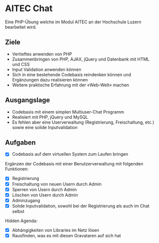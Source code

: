 # AITEC Chat
Eine PHP-Übung welche im Modul AITEC an der Hochschule Luzern bearbeitet wird.

## Ziele
- Vertieftes anwenden von PHP
- Zusammenbringen von PHP, AJAX, jQuery und Datenbank mit HTML und CSS
- Input Validation anwenden können
- Sich in eine bestehende Codebasis reindenken können und Ergänzungen dazu realisieren können
- Weitere praktische Erfahrung mit der «Web-Welt» machen

## Ausgangslage
- Codebasis mit einem simplen Multiuser-Chat Programm
- Realisiert mit PHP, jQuery und MySQL
- Es fehlen aber eine Userverwaltung (Registrierung, Freischaltung, etc.) sowie eine solide Inputvalidation

## Aufgaben
- [X] Codebasis auf dem virtuellen System zum Laufen bringen

Ergänzen der Codebasis mit einer Benutzerverwaltung mit folgenden Funktionen:
- [X] Registrierung
- [X] Freischaltung von neuen Usern durch Admin
- [X] Sperren von Usern durch Admin
- [X] Löschen von Usern durch Admin
- [X] Adminzugang
- [X] Solide Inputvalidation, sowohl bei der Registrierung als auch im Chat selbst

Hidden Agenda:
- [X] Abhängigkeiten von Libraries im Netz lösen
- [X] Rausfinden, was es mit diesen Gravataren auf sich hat
